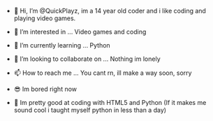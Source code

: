 - 👋 Hi, I’m @QuickPlayz, im a 14 year old coder and i like coding and playing video games. 

- 👀 I’m interested in ... Video games and coding
- 🌱 I’m currently learning ... Python
- 💞️ I’m looking to collaborate on ... Nothing im lonely
- 📫 How to reach me ... You cant rn, ill make a way soon, sorry
- 😎 Im bored right now
- 🤖 Im pretty good at coding with HTML5 and Python (If it makes me sound cool i taught myself python in less than a day)

<!---
QuickPlayz/QuickPlayz is a ✨ special ✨ repository because its `README.md` (this file) appears on your GitHub profile.
You can click the Preview link to take a look at your changes.
--->

